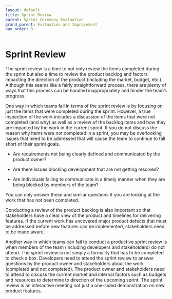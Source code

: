 ```yaml
---
layout: default
title: Sprint Review
parent: Sprint Ceremony Evaluation
grand_parent: Evaluation and Improvement
nav_order: 3
---
```


# Sprint Review

The sprint review is a time to not only review the items completed during the sprint but also a time to review the product backlog and factors 
impacting the direction of the product (including the market, budget, etc.). Although this seems like a fairly straightforward process, there are 
plenty of ways that this process can be handled inappropriately and hinder the team’s progress.

One way in which teams fail in terms of the sprint review is by focusing on just the items that were completed during the sprint. However, a 
true inspection of the work includes a discussion of the items that were not completed (and why) as well as a review of the backlog items and how 
they are impacted by the work in the current sprint. If you do not discuss the reason why items were not completed in a sprint, you may be overlooking 
issues that need to be addressed that will cause the team to continue to fall short of their sprint goals. 

*	Are requirements not being clearly defined and communicated by the product owner? 

*	Are there issues blocking development that are not getting resolved? 

*	Are individuals failing to communicate in a timely manner when they are being blocked by members of the team?

You can only answer these and similar questions if you are looking at the work that has not been completed. 

Conducting a review of the product backlog is also important so that stakeholders have a clear view of the product and timelines for 
delivering features. If the current work has uncovered major product defects that must be addressed before new features can be implemented, 
stakeholders need to be made aware.

Another way in which teams can fail to conduct a productive sprint review is when members of the team (including developers and stakeholders) 
do not attend. The sprint review is not simply a formality that has to be completed to check a box. Developers need to attend the sprint review 
to answer questions by the product owner and stakeholders about the work (completed and not completed). The product owner and stakeholders need 
to attend to discuss the current market and internal factors such as budgets and resources to determine to direction of the upcoming sprint. 
The sprint review is an interactive meeting not just a one-sided demonstration on new product features.
